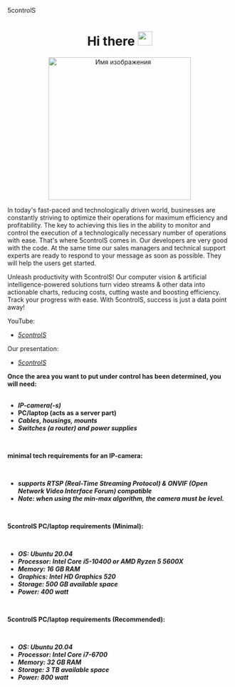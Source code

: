 5controlS

<h1 align="center">Hi there 
<img src="https://github.com/blackcater/blackcater/raw/main/images/Hi.gif" height="32"width="32"/></h1>

<p align="center">
  <img src="https://github.com/5sControl/.github/assets/94960397/0fa9d2f7-954c-40a1-84a8-7e28e7c3c969" alt="Имя изображения" height="320" width="320" />
</p>

 
In today's fast-paced and technologically driven world, businesses are constantly striving to optimize their operations for maximum efficiency and profitability. The key to achieving this lies in the ability to monitor and control the execution of a technologically necessary number of operations with ease. That's where 5controlS comes in. Our developers are very good with the code. At the same time our sales managers and technical support experts are ready to respond to your message as soon as possible. They will help the users get started.

Unleash productivity with 5controlS! Our computer vision & artificial intelligence-powered solutions turn video streams & other data into actionable charts, reducing costs, cutting waste and boosting efficiency. Track your progress with ease. With 5controlS, success is just a data point away!

YouTube:
- *[5controlS](https://www.youtube.com/@5scontrol)*

Our presentation:
- *[5controlS](https://docs.google.com/presentation/d/1s6lglaP1xEl5JKceF5jyWl48veKENmfZ8EkC54rYZuc/edit?usp=sharing)*

**Once the area you want to put under control has been determined, you will need:**<br>
<br>
- ***IP-camera(-s)***<br> 
- **PC/laptop (acts as a server part)** <br>
- ***Сables, housings, mounts***<br>
- ***Switches (a router) and power supplies***<br>

<br>

**minimal tech requirements for an IP-camera:** <br>

<br>

- ***supports RTSP (Real-Time Streaming Protocol) & ONVIF (Open Network Video Interface Forum) compatible***<br>
- ***Note: when using the min-max algorithm, the camera must be level.***<br>

<br>

**5controlS PC/laptop requirements (Minimal):**<br>

<br>

- ***OS: Ubuntu 20.04***<br>
- ***Processor: Intel Core i5-10400 or AMD Ryzen 5 5600X***<br>
- ***Memory: 16 GB RAM***<br>
- ***Graphics: Intel HD Graphics 520***<br>
- ***Storage: 500 GB available space***<br>
- ***Power: 400 watt***<br>

<br>

**5controlS PC/laptop requirements (Recommended):**<br>

<br>

- ***OS: Ubuntu 20.04***<br>
- ***Processor: Intel Core i7-6700***<br>
- ***Memory: 32 GB RAM***<br>
- ***Storage: 3 TB available space***<br>
- ***Power: 800 watt***<br>

<!--

**Here are some ideas to get you started:**

🙋‍♀️ A short introduction - what is your organization all about?
🌈 Contribution guidelines - how can the community get involved?
👩‍💻 Useful resources - where can the community find your docs? Is there anything else the community should know?
🍿 Fun facts - what does your team eat for breakfast?
🧙 Remember, you can do mighty things with the power of [Markdown](https://docs.github.com/github/writing-on-github/getting-started-with-writing-and-formatting-on-github/basic-writing-and-formatting-syntax)
-->
